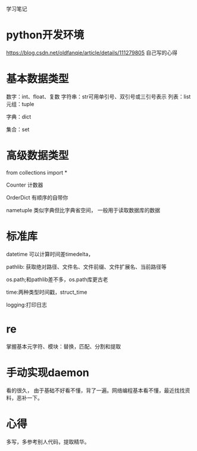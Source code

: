 学习笔记
# python开发环境
https://blog.csdn.net/oldfanqie/article/details/111279805
自己写的心得
# 基本数据类型
数字：int、float、复数
字符串：str可用单引号、双引号或三引号表示
列表：list
元组：tuple

字典：dict

集合：set

# 高级数据类型

from collections import *

Counter   计数器

OrderDict   有顺序的自带你

nametuple  类似字典但比字典省空间， 一般用于读取数据库的数据



# 标准库

datetime 可以计算时间差timedelta， 

pathlib: 获取绝对路径、文件名、文件前缀、文件扩展名、当前路径等

os.path;和pathlib差不多，os.path库更古老

time:两种类型时间戳，struct_time

logging:打印日志



# re

掌握基本元字符、模块：替换，匹配、分割和提取

# 手动实现daemon

看的很久， 由于基础不好看不懂，背了一遍。网络编程基本看不懂，最近找找资料，恶补一下。





# 心得

多写，多参考别人代码，提取精华。

